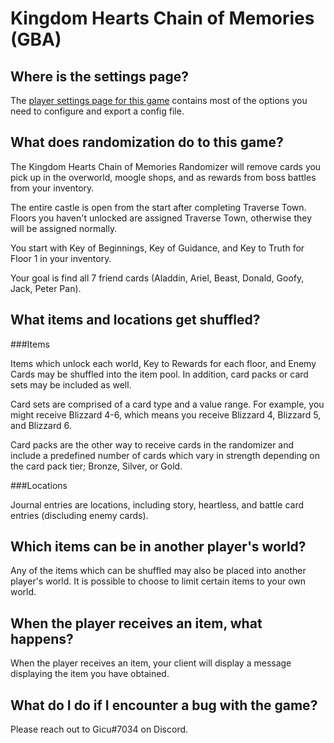 # Kingdom Hearts Chain of Memories (GBA)

## Where is the settings page?

The [player settings page for this game](../player-settings) contains most of the options you need to 
configure and export a config file.

## What does randomization do to this game?

The Kingdom Hearts Chain of Memories Randomizer will remove cards you pick up in the overworld, moogle shops, and as rewards from boss battles from your inventory.

The entire castle is open from the start after completing Traverse Town.  Floors you haven't unlocked are assigned Traverse Town, otherwise they will be assigned normally.

You start with Key of Beginnings, Key of Guidance, and Key to Truth for Floor 1 in your inventory.

Your goal is find all 7 friend cards (Aladdin, Ariel, Beast, Donald, Goofy, Jack, Peter Pan).

## What items and locations get shuffled?

###Items

Items which unlock each world, Key to Rewards for each floor, and Enemy Cards may be shuffled into the item pool.  In addition, card packs or card sets may be included as well. 

Card sets are comprised of a card type and a value range.  For example, you might receive Blizzard 4-6, which means you receive Blizzard 4, Blizzard 5, and Blizzard 6.

Card packs are the other way to receive cards in the randomizer and include a predefined number of cards which vary in strength depending on the card pack tier; Bronze, Silver, or Gold.

###Locations

Journal entries are locations, including story, heartless, and battle card entries (discluding enemy cards).


## Which items can be in another player's world?

Any of the items which can be shuffled may also be placed into another player's world. It is possible to choose to limit
certain items to your own world.

## When the player receives an item, what happens?

When the player receives an item, your client will display a message displaying the item you have obtained.

## What do I do if I encounter a bug with the game?

Please reach out to Gicu#7034 on Discord.